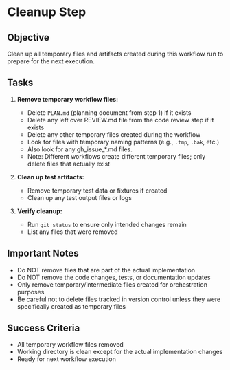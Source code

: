 # Cleanup Step

## Objective
Clean up all temporary files and artifacts created during this workflow run to prepare for the next execution.

## Tasks

1. **Remove temporary workflow files:**
   - Delete `PLAN.md` (planning document from step 1) if it exists
   - Delete any left over REVIEW.md file from the code review step if it exists
   - Delete any other temporary files created during the workflow
   - Look for files with temporary naming patterns (e.g., `.tmp`, `.bak`, etc.)
   - Also look for any gh_issue_*.md files.
   - Note: Different workflows create different temporary files; only delete files that actually exist

2. **Clean up test artifacts:**
   - Remove temporary test data or fixtures if created
   - Clean up any test output files or logs

3. **Verify cleanup:**
   - Run `git status` to ensure only intended changes remain
   - List any files that were removed

## Important Notes
- Do NOT remove files that are part of the actual implementation
- Do NOT remove the code changes, tests, or documentation updates
- Only remove temporary/intermediate files created for orchestration purposes
- Be careful not to delete files tracked in version control unless they were specifically created as temporary files

## Success Criteria
- All temporary workflow files removed
- Working directory is clean except for the actual implementation changes
- Ready for next workflow execution
